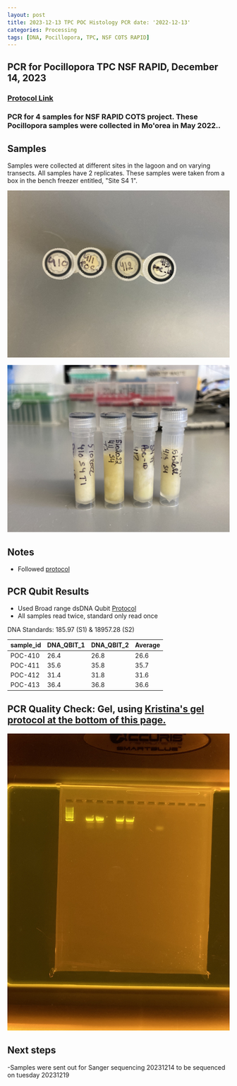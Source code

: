 ```yaml
---
layout: post
title: 2023-12-13 TPC POC Histology PCR date: '2022-12-13'
categories: Processing
tags: [DNA, Pocillopora, TPC, NSF COTS RAPID]
---
```


## PCR for Pocillopora TPC NSF RAPID, December 14, 2023

### [Protocol Link](https://github.com/chloe-gilligan/Gilligan_Putnam_Lab_Notebook/blob/master/protocols/20231215-PCR-Protocol.md)

### PCR for 4 samples for NSF RAPID COTS project. These Pocillopora samples were collected in Mo'orea in May 2022..

## Samples

Samples were collected at different sites in the lagoon and on varying transects. All samples have 2 replicates. These samples were taken from a box in the bench freezer entitled, "Site S4 1".

![images/20231213-caps.jpg](https://github.com/chloe-gilligan/Gilligan_Putnam_Lab_Notebook/blob/master/images/20231213-caps.jpg?raw=true)

![images/20231213-tubes.jpg](https://github.com/chloe-gilligan/Gilligan_Putnam_Lab_Notebook/blob/master/images/20231213-tubes.jpg?raw=true)



## Notes

- Followed [protocol](https://github.com/chloe-gilligan/Gilligan_Putnam_Lab_Notebook/blob/master/protocols/20231215-PCR-Protocol.md) 


## PCR Qubit Results

- Used Broad range dsDNA Qubit [Protocol](https://github.com/chloe-gilligan/Gilligan_Putnam_Lab_Notebook/blob/master/protocols/20231214-dsDNA-Qubit-Quantification-Protocol.md)
- All samples read twice, standard only read once

DNA Standards: 185.97 (S1) & 18957.28 (S2)

| sample_id | DNA_QBIT_1 | DNA_QBIT_2 |Average     | 
|-----------|------------|------------|------------|
| POC-410   | 26.4       |26.8        |26.6        |
| POC-411   | 35.6       |35.8        |35.7        |
| POC-412   | 31.4       |31.8        |31.6        |
| POC-413   | 36.4       |36.8        |36.6        |
 


## PCR Quality Check: Gel, using [Kristina's gel protocol at the bottom of this page.](https://github.com/chloe-gilligan/Gilligan_Putnam_Lab_Notebook/blob/master/_posts/20231208_zymo_DNA_miniprepplusKit_Protocol.md)

![images/Gels/20231214-gel.jpg](https://github.com/chloe-gilligan/Gilligan_Putnam_Lab_Notebook/blob/master/images/Gels/20231214-gel.jpg?raw=true)

## Next steps

-Samples were sent out for Sanger sequencing 20231214 to be sequenced on tuesday 20231219
